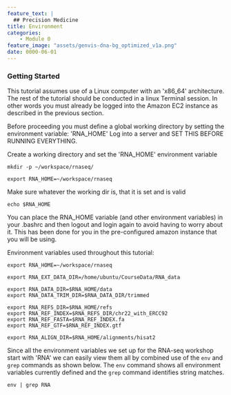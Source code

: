 ```yaml
---
feature_text: |
  ## Precision Medicine
title: Environment
categories:
    - Module 0
feature_image: "assets/genvis-dna-bg_optimized_v1a.png"
date: 0000-06-01
---
```


### Getting Started 
This tutorial assumes use of a Linux computer with an 'x86_64' architecture. The rest of the tutorial should be conducted in a linux Terminal session. In other words you must already be logged into the Amazon EC2 instance as described in the previous section.

Before proceeding you must define a global working directory by setting the environment variable: 'RNA_HOME'
Log into a server and SET THIS BEFORE RUNNING EVERYTHING.

Create a working directory and set the 'RNA_HOME' environment variable

    mkdir -p ~/workspace/rnaseq/

    export RNA_HOME=~/workspace/rnaseq

Make sure whatever the working dir is, that it is set and is valid

    echo $RNA_HOME

You can place the RNA_HOME variable (and other environment variables) in your .bashrc and then logout and login again to avoid having to worry about it. This has been done for you in the pre-configured amazon instance that you will be using.

Environment variables used throughout this tutorial:

    export RNA_HOME=~/workspace/rnaseq

    export RNA_EXT_DATA_DIR=/home/ubuntu/CourseData/RNA_data

    export RNA_DATA_DIR=$RNA_HOME/data
    export RNA_DATA_TRIM_DIR=$RNA_DATA_DIR/trimmed

    export RNA_REFS_DIR=$RNA_HOME/refs
    export RNA_REF_INDEX=$RNA_REFS_DIR/chr22_with_ERCC92
    export RNA_REF_FASTA=$RNA_REF_INDEX.fa
    export RNA_REF_GTF=$RNA_REF_INDEX.gtf

    export RNA_ALIGN_DIR=$RNA_HOME/alignments/hisat2

Since all the environment variables we set up for the RNA-seq workshop start with 'RNA' we can easily view them all by combined use of the `env` and `grep` commands as shown below. The `env` command shows all environment variables currently defined and the `grep` command identifies string matches.

    env | grep RNA
